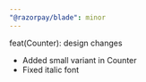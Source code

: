 ```yaml
---
"@razorpay/blade": minor
---
```


feat(Counter): design changes

- Added small variant in Counter
- Fixed italic font
